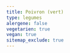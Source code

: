 ```yaml
---
title: Poivron (vert)
type: legumes
alergene: false
vegetarien: true
vegan: true
sitemap_exclude: true
---
```

